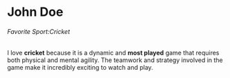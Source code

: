# John Doe
###### Favorite Sport:Cricket
I love **cricket** because it is a dynamic and **most played** game that requires both physical and mental agility. The teamwork and strategy involved in the game make it incredibly exciting to watch and play.